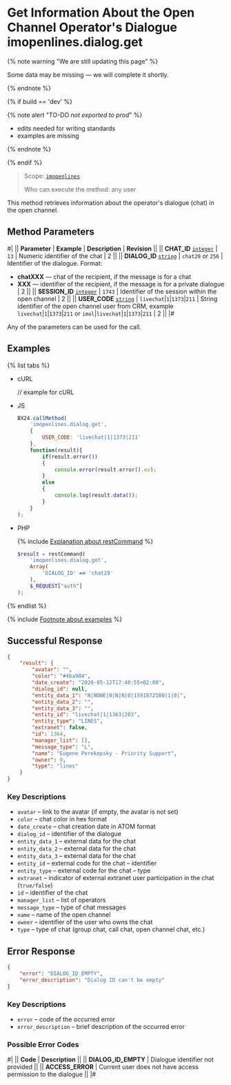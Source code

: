 # Get Information About the Open Channel Operator's Dialogue imopenlines.dialog.get

{% note warning "We are still updating this page" %}

Some data may be missing — we will complete it shortly.

{% endnote %}

{% if build == 'dev' %}

{% note alert "TO-DO _not exported to prod_" %}

- edits needed for writing standards
- examples are missing

{% endnote %}

{% endif %}

> Scope: [`imopenlines`](../../../scopes/permissions.md)
>
> Who can execute the method: any user

This method retrieves information about the operator's dialogue (chat) in the open channel.

## Method Parameters

#|
|| **Parameter** | **Example** | **Description** | **Revision** ||
|| **CHAT_ID**
[`integer`](../../../data-types.md) | `13` | Numeric identifier of the chat | 2 ||
|| **DIALOG_ID**
[`string`](../../../data-types.md) | `chat29`
or
`256` | Identifier of the dialogue. Format:
- **chatXXX** — chat of the recipient, if the message is for a chat
- **XXX** — identifier of the recipient, if the message is for a private dialogue | 2 ||
|| **SESSION_ID**
[`integer`](../../../data-types.md) | `1743` | Identifier of the session within the open channel | 2 ||
|| **USER_CODE**
[`string`](../../../data-types.md) | `livechat`\|`1`\|`1373`\|`211` | String identifier of the open channel user from CRM, example `livechat`\|`1`\|`1373`\|`211` or `imol`\|`livechat`\|`1`\|`1373`\|`211` | 2 ||
|#

Any of the parameters can be used for the call.

## Examples

{% list tabs %}

- cURL

    // example for cURL

- JS

    ```js
    BX24.callMethod(
        'imopenlines.dialog.get',
        {
            USER_CODE: 'livechat|1|1373|211'
        },
        function(result){
            if(result.error())
            {
                console.error(result.error().ex);
            }
            else
            {
                console.log(result.data());
            }
        }
    );
    ```

- PHP

    {% include [Explanation about restCommand](../../../chat-bots/_includes/rest-command.md) %}

    ```php
    $result = restCommand(
        'imopenlines.dialog.get',
        Array(
            'DIALOG_ID' => 'chat29'
        ),
        $_REQUEST["auth"]
    );
    ```

{% endlist %}

{% include [Footnote about examples](../../../../_includes/examples.md) %}

## Successful Response

```json
{
    "result": {
        "avatar": "",
        "color": "#4ba984",
        "date_create": "2020-05-12T17:40:55+02:00",
        "dialog_id": null,
        "entity_data_1": "N|NONE|0|N|N|0|1591872180|1|0|",
        "entity_data_2": "",
        "entity_data_3": "",
        "entity_id": "livechat|1|1363|203",
        "entity_type": "LINES",
        "extranet": false,
        "id": 1364,
        "manager_list": [],
        "message_type": "L",
        "name": "Eugene Perekopsky - Priority Support",
        "owner": 0,
        "type": "lines"
    }
}
```

### Key Descriptions

- `avatar` – link to the avatar (if empty, the avatar is not set)
- `color` – chat color in hex format
- `date_create` – chat creation date in ATOM format
- `dialog_id` – identifier of the dialogue
- `entity_data_1` – external data for the chat
- `entity_data_2` – external data for the chat
- `entity_data_3` – external data for the chat
- `entity_id` – external code for the chat – identifier
- `entity_type` – external code for the chat – type
- `extranet` – indicator of external extranet user participation in the chat (`true/false`)
- `id` – identifier of the chat
- `manager_list` – list of operators
- `message_type` – type of chat messages
- `name` – name of the open channel
- `owner` – identifier of the user who owns the chat
- `type` – type of chat (group chat, call chat, open channel chat, etc.)

## Error Response

```json
{
    "error": "DIALOG_ID_EMPTY",
    "error_description": "Dialog ID can't be empty"
}
```

### Key Descriptions

- `error` – code of the occurred error
- `error_description` – brief description of the occurred error

### Possible Error Codes

#|
|| **Code** | **Description** ||
|| **DIALOG_ID_EMPTY** | Dialogue identifier not provided ||
|| **ACCESS_ERROR** | Current user does not have access permission to the dialogue ||
|#